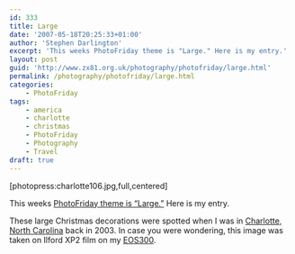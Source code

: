 ```yaml
---
id: 333
title: Large
date: '2007-05-18T20:25:33+01:00'
author: 'Stephen Darlington'
excerpt: 'This weeks PhotoFriday theme is "Large." Here is my entry.'
layout: post
guid: 'http://www.zx81.org.uk/photography/photofriday/large.html'
permalink: /photography/photofriday/large.html
categories:
    - PhotoFriday
tags:
    - america
    - charlotte
    - christmas
    - PhotoFriday
    - Photography
    - Travel
draft: true
---
```


\[photopress:charlotte106.jpg,full,centered\]

This weeks [PhotoFriday theme is “Large.”](http://www.photofriday.com/archives/challenge/000668.php "PhotoFriday: Large") Here is my entry.

These large Christmas decorations were spotted when I was in [Charlotte, North Carolina](/travel/misc2003.html) back in 2003. In case you were wondering, this image was taken on Ilford XP2 film on my [EOS300](/photography/camera-gear.html).